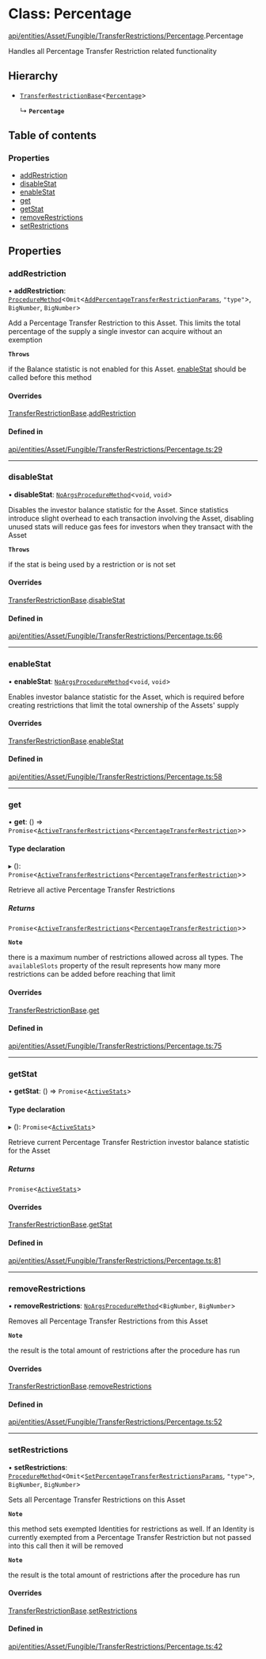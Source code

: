 # Class: Percentage

[api/entities/Asset/Fungible/TransferRestrictions/Percentage](../wiki/api.entities.Asset.Fungible.TransferRestrictions.Percentage).Percentage

Handles all Percentage Transfer Restriction related functionality

## Hierarchy

- [`TransferRestrictionBase`](../wiki/api.entities.Asset.Fungible.TransferRestrictions.TransferRestrictionBase.TransferRestrictionBase)\<[`Percentage`](../wiki/api.procedures.types.TransferRestrictionType#percentage)\>

  ↳ **`Percentage`**

## Table of contents

### Properties

- [addRestriction](../wiki/api.entities.Asset.Fungible.TransferRestrictions.Percentage.Percentage#addrestriction)
- [disableStat](../wiki/api.entities.Asset.Fungible.TransferRestrictions.Percentage.Percentage#disablestat)
- [enableStat](../wiki/api.entities.Asset.Fungible.TransferRestrictions.Percentage.Percentage#enablestat)
- [get](../wiki/api.entities.Asset.Fungible.TransferRestrictions.Percentage.Percentage#get)
- [getStat](../wiki/api.entities.Asset.Fungible.TransferRestrictions.Percentage.Percentage#getstat)
- [removeRestrictions](../wiki/api.entities.Asset.Fungible.TransferRestrictions.Percentage.Percentage#removerestrictions)
- [setRestrictions](../wiki/api.entities.Asset.Fungible.TransferRestrictions.Percentage.Percentage#setrestrictions)

## Properties

### addRestriction

• **addRestriction**: [`ProcedureMethod`](../wiki/api.procedures.types.ProcedureMethod)\<`Omit`\<[`AddPercentageTransferRestrictionParams`](../wiki/api.procedures.types#addpercentagetransferrestrictionparams), ``"type"``\>, `BigNumber`, `BigNumber`\>

Add a Percentage Transfer Restriction to this Asset. This limits the total percentage of the supply
a single investor can acquire without an exemption

**`Throws`**

if the Balance statistic is not enabled for this Asset. [enableStat](../wiki/api.entities.Asset.Fungible.TransferRestrictions.Percentage.Percentage#enablestat) should be called before this method

#### Overrides

[TransferRestrictionBase](../wiki/api.entities.Asset.Fungible.TransferRestrictions.TransferRestrictionBase.TransferRestrictionBase).[addRestriction](../wiki/api.entities.Asset.Fungible.TransferRestrictions.TransferRestrictionBase.TransferRestrictionBase#addrestriction)

#### Defined in

[api/entities/Asset/Fungible/TransferRestrictions/Percentage.ts:29](https://github.com/PolymeshAssociation/polymesh-sdk/blob/8a9e72221/src/api/entities/Asset/Fungible/TransferRestrictions/Percentage.ts#L29)

___

### disableStat

• **disableStat**: [`NoArgsProcedureMethod`](../wiki/api.procedures.types.NoArgsProcedureMethod)\<`void`, `void`\>

Disables the investor balance statistic for the Asset. Since statistics introduce slight overhead to each transaction
involving the Asset, disabling unused stats will reduce gas fees for investors when they transact with the Asset

**`Throws`**

if the stat is being used by a restriction or is not set

#### Overrides

[TransferRestrictionBase](../wiki/api.entities.Asset.Fungible.TransferRestrictions.TransferRestrictionBase.TransferRestrictionBase).[disableStat](../wiki/api.entities.Asset.Fungible.TransferRestrictions.TransferRestrictionBase.TransferRestrictionBase#disablestat)

#### Defined in

[api/entities/Asset/Fungible/TransferRestrictions/Percentage.ts:66](https://github.com/PolymeshAssociation/polymesh-sdk/blob/8a9e72221/src/api/entities/Asset/Fungible/TransferRestrictions/Percentage.ts#L66)

___

### enableStat

• **enableStat**: [`NoArgsProcedureMethod`](../wiki/api.procedures.types.NoArgsProcedureMethod)\<`void`, `void`\>

Enables investor balance statistic for the Asset, which is required before creating restrictions
that limit the total ownership of the Assets' supply

#### Overrides

[TransferRestrictionBase](../wiki/api.entities.Asset.Fungible.TransferRestrictions.TransferRestrictionBase.TransferRestrictionBase).[enableStat](../wiki/api.entities.Asset.Fungible.TransferRestrictions.TransferRestrictionBase.TransferRestrictionBase#enablestat)

#### Defined in

[api/entities/Asset/Fungible/TransferRestrictions/Percentage.ts:58](https://github.com/PolymeshAssociation/polymesh-sdk/blob/8a9e72221/src/api/entities/Asset/Fungible/TransferRestrictions/Percentage.ts#L58)

___

### get

• **get**: () => `Promise`\<[`ActiveTransferRestrictions`](../wiki/api.entities.types.ActiveTransferRestrictions)\<[`PercentageTransferRestriction`](../wiki/api.entities.types.PercentageTransferRestriction)\>\>

#### Type declaration

▸ (): `Promise`\<[`ActiveTransferRestrictions`](../wiki/api.entities.types.ActiveTransferRestrictions)\<[`PercentageTransferRestriction`](../wiki/api.entities.types.PercentageTransferRestriction)\>\>

Retrieve all active Percentage Transfer Restrictions

##### Returns

`Promise`\<[`ActiveTransferRestrictions`](../wiki/api.entities.types.ActiveTransferRestrictions)\<[`PercentageTransferRestriction`](../wiki/api.entities.types.PercentageTransferRestriction)\>\>

**`Note`**

there is a maximum number of restrictions allowed across all types.
  The `availableSlots` property of the result represents how many more restrictions can be added
  before reaching that limit

#### Overrides

[TransferRestrictionBase](../wiki/api.entities.Asset.Fungible.TransferRestrictions.TransferRestrictionBase.TransferRestrictionBase).[get](../wiki/api.entities.Asset.Fungible.TransferRestrictions.TransferRestrictionBase.TransferRestrictionBase#get)

#### Defined in

[api/entities/Asset/Fungible/TransferRestrictions/Percentage.ts:75](https://github.com/PolymeshAssociation/polymesh-sdk/blob/8a9e72221/src/api/entities/Asset/Fungible/TransferRestrictions/Percentage.ts#L75)

___

### getStat

• **getStat**: () => `Promise`\<[`ActiveStats`](../wiki/api.entities.types#activestats)\>

#### Type declaration

▸ (): `Promise`\<[`ActiveStats`](../wiki/api.entities.types#activestats)\>

Retrieve current Percentage Transfer Restriction investor balance statistic for the Asset

##### Returns

`Promise`\<[`ActiveStats`](../wiki/api.entities.types#activestats)\>

#### Overrides

[TransferRestrictionBase](../wiki/api.entities.Asset.Fungible.TransferRestrictions.TransferRestrictionBase.TransferRestrictionBase).[getStat](../wiki/api.entities.Asset.Fungible.TransferRestrictions.TransferRestrictionBase.TransferRestrictionBase#getstat)

#### Defined in

[api/entities/Asset/Fungible/TransferRestrictions/Percentage.ts:81](https://github.com/PolymeshAssociation/polymesh-sdk/blob/8a9e72221/src/api/entities/Asset/Fungible/TransferRestrictions/Percentage.ts#L81)

___

### removeRestrictions

• **removeRestrictions**: [`NoArgsProcedureMethod`](../wiki/api.procedures.types.NoArgsProcedureMethod)\<`BigNumber`, `BigNumber`\>

Removes all Percentage Transfer Restrictions from this Asset

**`Note`**

the result is the total amount of restrictions after the procedure has run

#### Overrides

[TransferRestrictionBase](../wiki/api.entities.Asset.Fungible.TransferRestrictions.TransferRestrictionBase.TransferRestrictionBase).[removeRestrictions](../wiki/api.entities.Asset.Fungible.TransferRestrictions.TransferRestrictionBase.TransferRestrictionBase#removerestrictions)

#### Defined in

[api/entities/Asset/Fungible/TransferRestrictions/Percentage.ts:52](https://github.com/PolymeshAssociation/polymesh-sdk/blob/8a9e72221/src/api/entities/Asset/Fungible/TransferRestrictions/Percentage.ts#L52)

___

### setRestrictions

• **setRestrictions**: [`ProcedureMethod`](../wiki/api.procedures.types.ProcedureMethod)\<`Omit`\<[`SetPercentageTransferRestrictionsParams`](../wiki/api.procedures.types.SetPercentageTransferRestrictionsParams), ``"type"``\>, `BigNumber`, `BigNumber`\>

Sets all Percentage Transfer Restrictions on this Asset

**`Note`**

this method sets exempted Identities for restrictions as well. If an Identity is currently exempted from a Percentage Transfer Restriction
but not passed into this call then it will be removed

**`Note`**

the result is the total amount of restrictions after the procedure has run

#### Overrides

[TransferRestrictionBase](../wiki/api.entities.Asset.Fungible.TransferRestrictions.TransferRestrictionBase.TransferRestrictionBase).[setRestrictions](../wiki/api.entities.Asset.Fungible.TransferRestrictions.TransferRestrictionBase.TransferRestrictionBase#setrestrictions)

#### Defined in

[api/entities/Asset/Fungible/TransferRestrictions/Percentage.ts:42](https://github.com/PolymeshAssociation/polymesh-sdk/blob/8a9e72221/src/api/entities/Asset/Fungible/TransferRestrictions/Percentage.ts#L42)
